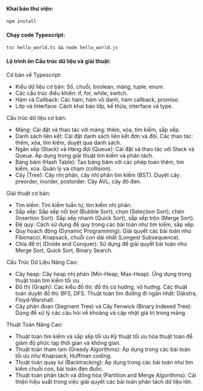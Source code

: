 #### Khai báo thư viện:

```
npm install
```

#### Chạy code Typescript:

```
tsc hello_world.ts && node hello_world.js
```

#### Lộ trình ôn Cấu trúc dữ liệu và giải thuật:

Cơ bản về Typescript:

- Kiểu dữ liệu cơ bản: Số, chuỗi, boolean, mảng, tuple, enum.
- Các cấu trúc điều khiển: if, for, while, switch.
- Hàm và Callback: Các hàm, hàm vô danh, hàm callback, promise.
- Lớp và Interface: Cách khai báo lớp, kế thừa, interface và type.

Cấu trúc dữ liệu cơ bản:

- Mảng: Cài đặt và thao tác với mảng: thêm, xóa, tìm kiếm, sắp xếp.
- Danh sách liên kết: Cài đặt danh sách liên kết đơn và đôi. Các thao tác: thêm, xóa, tìm kiếm, duyệt qua danh sách.
- Ngăn xếp (Stack) và Hàng đợi (Queue): Cài đặt và thao tác với Stack và Queue. Áp dụng trong giải thuật tìm kiếm và phân tách.
- Bảng băm (Hash Table): Tạo bảng băm với các phép toán thêm, tìm kiếm, xóa. Quản lý va chạm (collision).
- Cây (Tree): Cây nhị phân, cây nhị phân tìm kiếm (BST). Duyệt cây: preorder, inorder, postorder. Cây AVL, cây đỏ đen.

Giải thuật cơ bản:

- Tìm kiếm: Tìm kiếm tuần tự, tìm kiếm nhị phân.
- Sắp xếp: Sắp xếp nổi bọt (Bubble Sort), chọn (Selection Sort), chèn (Insertion Sort). Sắp xếp nhanh (Quick Sort), sắp xếp trộn (Merge Sort).
- Đệ quy: Cách sử dụng đệ quy trong các bài toán như tìm kiếm, sắp xếp.
- Quy hoạch động (Dynamic Programming): Giải quyết các bài toán như Fibonacci, Knapsack, chuỗi con dài nhất (Longest Subsequence).
- Chia để trị (Divide and Conquer): Sử dụng để giải quyết bài toán như Merge Sort, Quick Sort, Binary Search.

Cấu Trúc Dữ Liệu Nâng Cao:

- Cây heap: Cây heap nhị phân (Min-Heap, Max-Heap). Ứng dụng trong thuật toán tìm kiếm tối ưu.
- Đồ thị (Graph): Các kiểu đồ thị: đồ thị có hướng, vô hướng. Các thuật toán duyệt đồ thị: BFS, DFS. Thuật toán tìm đường đi ngắn nhất: Dijkstra, Floyd-Warshall.
- Cây phân đoạn (Segment Tree) và Cây Fenwick (Binary Indexed Tree): Dùng để xử lý các câu hỏi về khoảng và cập nhật giá trị trong mảng.

Thuật Toán Nâng Cao:

- Thuật toán tìm kiếm và sắp xếp tối ưu:Kỹ thuật tối ưu hóa thuật toán để giảm độ phức tạp thời gian và không gian.
- Thuật toán tham lam (Greedy Algorithms): Áp dụng trong các bài toán tối ưu như Knapsack, Huffman coding.
- Thuật toán quay lui (Backtracking): Áp dụng trong các bài toán như tìm kiếm chuỗi con, bài toán đèn đuốc.
- Thuật toán phân tách và đồng hóa (Partition and Merge Algorithms): Cải thiện hiệu suất trong việc giải quyết các bài toán phân tách dữ liệu lớn.
